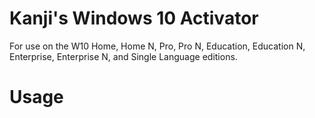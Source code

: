 # Kanji's Windows 10 Activator
  For use on the W10 Home, Home N, Pro, Pro N, Education, Education N, Enterprise, Enterprise N, and Single Language editions.

# Usage